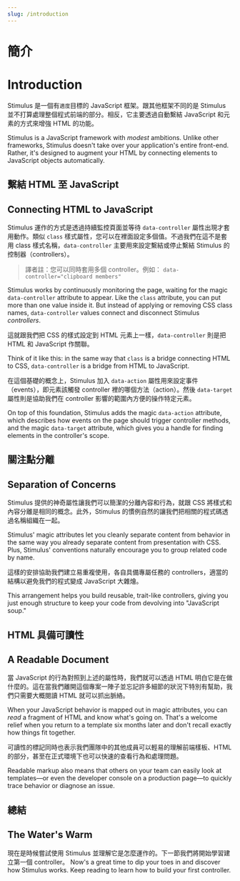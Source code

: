 ```yaml
---
slug: /introduction
---
```


# 簡介
# Introduction

Stimulus 是一個有`適度`目標的 JavaScript 框架。跟其他框架不同的是 Stimulus 並不打算處理整個程式前端的部分。相反，它主要透過自動繫結 JavaScript 和元素的方式來增強 HTML 的功能。

Stimulus is a JavaScript framework with _modest_ ambitions. Unlike other frameworks, Stimulus doesn't take over your application's entire front-end. Rather, it's designed to augment your HTML by connecting elements to JavaScript objects automatically.

## 繫結 HTML 至 JavaScript
## Connecting HTML to JavaScript

Stimulus 運作的方式是透過持續監控頁面並等待 `data-controller` 屬性出現才套用動作。類似 `class` 樣式屬性，您可以在裡面設定多個值。不過我們在這不是套用 class 樣式名稱，`data-controller` 主要用來設定繫結或停止繫結 Stimulus 的控制器（controllers）。

> 譯者註：您可以同時套用多個 controller。例如： `data-controller="clipboard members"`

Stimulus works by continuously monitoring the page, waiting for the magic `data-controller` attribute to appear. Like the `class` attribute, you can put more than one value inside it. But instead of applying or removing CSS class names, `data-controller` values connect and disconnect Stimulus _controllers_.

這就跟我們把 CSS 的樣式設定到 HTML 元素上一樣，`data-controller` 則是把 HTML 和 JavaScript 作關聯。

Think of it like this: in the same way that `class` is a bridge connecting HTML to CSS, `data-controller` is a bridge from HTML to JavaScript.

在這個基礎的概念上，Stimulus 加入 `data-action` 屬性用來設定事件（events），即元素該觸發 controller 裡的哪個方法（action）。然後 `data-target` 屬性則是協助我們在 controller 影響的範圍內方便的操作特定元素。

On top of this foundation, Stimulus adds the magic `data-action` attribute, which describes how events on the page should trigger controller methods, and the magic `data-target` attribute, which gives you a handle for finding elements in the controller's scope.

## 關注點分離
## Separation of Concerns

Stimulus 提供的神奇屬性讓我們可以簡潔的分離內容和行為，就跟 CSS 將樣式和內容分離是相同的概念。此外，Stimulus 的慣例自然的讓我們把相關的程式碼透過名稱組織在一起。

Stimulus' magic attributes let you cleanly separate content from behavior in the same way you already separate content from presentation with CSS. Plus, Stimulus' conventions naturally encourage you to group related code by name.

這樣的安排協助我們建立易重複使用，各自具備專屬任務的 controllers，適當的結構以避免我們的程式變成 JavaScript 大雜燴。

This arrangement helps you build reusable, trait-like controllers, giving you just enough structure to keep your code from devolving into "JavaScript soup."

## HTML 具備可讀性
## A Readable Document

當 JavaScript 的行為對照到上述的屬性時，我們就可以透過 HTML 明白它是在做什麼的。這在當我們離開這個專案一陣子並忘記許多細節的狀況下特別有幫助，我們只需要大概閱讀 HTML 就可以抓出脈絡。

When your JavaScript behavior is mapped out in magic attributes, you can _read_ a fragment of HTML and know what's going on. That's a welcome relief when you return to a template six months later and don't recall exactly how things fit together.

可讀性的標記同時也表示我們團隊中的其他成員可以輕易的理解前端樣板、HTML 的部分，甚至在正式環境下也可以快速的查看行為和處理問題。

Readable markup also means that others on your team can easily look at templates—or even the developer console on a production page—to quickly trace behavior or diagnose an issue.

## 總結
## The Water's Warm

現在是時候嘗試使用 Stimulus 並理解它是怎麼運作的。下一節我們將開始學習建立第一個 controller。
Now's a great time to dip your toes in and discover how Stimulus works. Keep reading to learn how to build your first controller.
